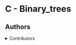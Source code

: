 # C - Binary_trees


## Authors
<details>
    <summary>Contributors</summary>
    <ul>
    <li><a href="https://www.github.com/Holladworld"> Oladimeji Olayinka - Holladworld</a></li>
    <li><a href="https://www.github.com/Aliyumusamkk">Aliyu Musa Kala-Kala</a></li>
    </ul>
</details>

